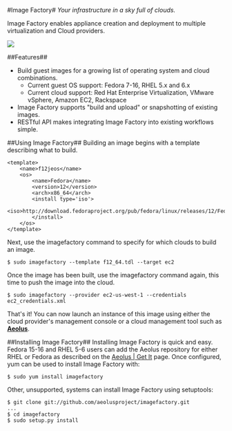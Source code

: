 #Image Factory#
*Your infrastructure in a sky full of clouds.*

Image Factory enables appliance creation and deployment to multiple virtualization
and Cloud providers.

![](http://aeolusproject.github.com/imagefactory/IF-highlevel.png)

##Features##
*   Build guest images for a growing list of operating system and cloud combinations.
    * Current guest OS support: Fedora 7-16, RHEL 5.x and 6.x
    * Current cloud support: Red Hat Enterprise Virtualization, VMware vSphere, Amazon EC2, Rackspace
*   Image Factory supports "build and upload" or snapshotting of existing images.
*   RESTful API makes integrating Image Factory into existing workflows simple.

##Using Image Factory##
Building an image begins with a template describing what to build.

    <template>
        <name>f12jeos</name>
        <os>
            <name>Fedora</name>
            <version>12</version>
            <arch>x86_64</arch>
            <install type='iso'>
                <iso>http://download.fedoraproject.org/pub/fedora/linux/releases/12/Fedora/x86_64/os/</iso>
            </install>
        </os>
    </template>

Next, use the imagefactory command to specify for which clouds to build an image.

    $ sudo imagefactory --template f12_64.tdl --target ec2

Once the image has been built, use the imagefactory command again, this time to
push the image into the cloud.

    $ sudo imagefactory --provider ec2-us-west-1 --credentials ec2_credentials.xml

That's it!  You can now launch an instance of this image using either the cloud
provider's management console or a cloud management tool such as 
**[Aeolus](http://www.aeolusproject.org/)**.

##Installing Image Factory##
Installing Image Factory is quick and easy.  Fedora 15-16 and RHEL 5-6 users can
add the Aeolus repository for either RHEL or Fedora as described on the
[Aeolus | Get It](http://www.aeolusproject.org/get_it.html#stable) page.  Once
configured, yum can be used to install Image Factory with:

    $ sudo yum install imagefactory

Other, unsupported, systems can install Image Factory using setuptools:

    $ git clone git://github.com/aeolusproject/imagefactory.git
    ...
    $ cd imagefactory
    $ sudo setup.py install
